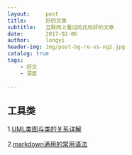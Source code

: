 ```yaml
---
layout:     post
title:      好的文章
subtitle:   互联网上看过的比较好的文章
date:       2017-02-06
author:     longyi
header-img: img/post-bg-re-vs-ng2.jpg
catalog: true
tags:
    - 好文
    - 深度
    
---
```


## 工具类

1.[UML类图与类的关系详解](http://www.uml.org.cn/oobject/201104212.asp "UML类图与类的关系详解")

2.[markdown通用的常用语法](http://www.jianshu.com/p/e989689a331d)




